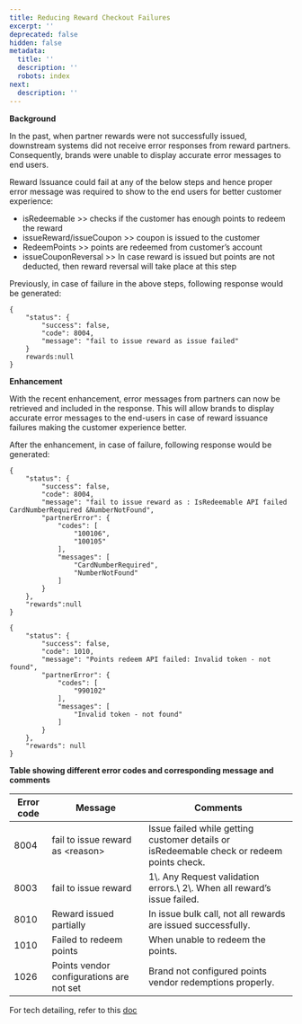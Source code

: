 ```yaml
---
title: Reducing Reward Checkout Failures
excerpt: ''
deprecated: false
hidden: false
metadata:
  title: ''
  description: ''
  robots: index
next:
  description: ''
---
```

**Background**

In the past, when partner rewards were not successfully issued, downstream systems did not receive error responses from reward partners. Consequently, brands were unable to display accurate error messages to end users. 

Reward Issuance could fail at any of the below steps and hence proper error message was required to show to the end users for better customer experience:

* isRedeemable >> checks if the customer has enough points to redeem the reward
* issueReward/issueCoupon >> coupon is issued to the customer
* RedeemPoints >> points are redeemed from customer’s account
* issueCouponReversal >> In case reward is issued but points are not deducted, then reward reversal will take place at this step

Previously, in case of failure in the above steps, following response would be generated:

```
{
    "status": {
        "success": false,
        "code": 8004,
        "message": "fail to issue reward as issue failed"
    }
    rewards:null
}
```

**Enhancement**

With the recent enhancement, error messages from partners can now be retrieved and included in the response. This will allow brands to display accurate error messages to the end-users in case of reward issuance failures making the customer experience better.

After the enhancement, in case of failure, following response would be generated:

```
{
    "status": {
        "success": false,
        "code": 8004,
        "message": "fail to issue reward as : IsRedeemable API failed CardNumberRequired &NumberNotFound",
        "partnerError": {
            "codes": [
                "100106",
                "100105"
            ],
            "messages": [
                "CardNumberRequired",
                "NumberNotFound"
            ]
        }
    },
    "rewards":null  
}
```

```
{
    "status": {
        "success": false,
        "code": 1010,
        "message": "Points redeem API failed: Invalid token - not found",
        "partnerError": {
            "codes": [
                "990102"
            ],
            "messages": [
                "Invalid token - not found"
            ]
        }
    },
    "rewards": null
}
```

**Table showing different error codes and corresponding message and comments**

<Table align={["left","left","left"]}>
  <thead>
    <tr>
      <th>
        Error code
      </th>
      <th>
        Message
      </th>
      <th>
        Comments
      </th>
    </tr>
  </thead>
  <tbody>
    <tr>
      <td>
        8004
      </td>
      <td>
        fail to issue reward as &lt;reason&gt;
      </td>
      <td>
        Issue failed while getting customer details or isRedeemable check or redeem points check.
      </td>
    </tr>
    <tr>
      <td>
        8003
      </td>
      <td>
        fail to issue reward
      </td>
      <td>
        1\. Any Request validation errors.\
        2\. When all reward’s issue failed.
      </td>
    </tr>
    <tr>
      <td>
        8010
      </td>
      <td>
        Reward issued partially
      </td>
      <td>
        In issue bulk call, not all rewards are issued successfully.
      </td>
    </tr>
    <tr>
      <td>
        1010
      </td>
      <td>
        Failed to redeem points
      </td>
      <td>
        When unable to redeem the points.
      </td>
    </tr>
    <tr>
      <td>
        1026
      </td>
      <td>
        Points vendor configurations are not set
      </td>
      <td>
        Brand not configured points vendor redemptions properly.
      </td>
    </tr>
  </tbody>
</Table>

For tech detailing, refer to this [doc](https://capillarytech.atlassian.net/wiki/spaces/LOYAL/pages/3558932485/Handling+vendor+API+response)